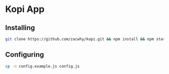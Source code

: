 # Kopi App

## Installing
```sh
git clone https://github.com/zacwhy/kopi.git && npm install && npm start
```

## Configuring
```sh
cp -n config.example.js config.js
```
